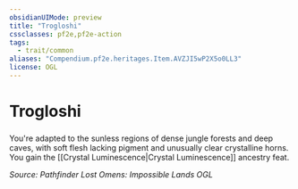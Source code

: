 ```yaml
---
obsidianUIMode: preview
title: "Trogloshi"
cssclasses: pf2e,pf2e-action
tags:
  - trait/common
aliases: "Compendium.pf2e.heritages.Item.AVZJI5wP2X5o0LL3"
license: OGL
---
```

# Trogloshi

### 






You're adapted to the sunless regions of dense jungle forests and deep caves, with soft flesh lacking pigment and unusually clear crystalline horns. You gain the [[Crystal Luminescence|Crystal Luminescence]] ancestry feat.

*Source: Pathfinder Lost Omens: Impossible Lands*
*OGL*